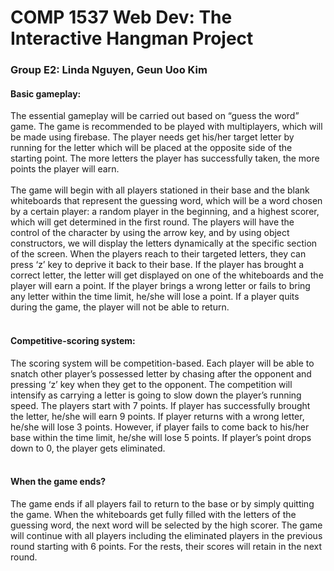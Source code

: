 <h1>COMP 1537 Web Dev: The Interactive Hangman Project</h1>
<h3>Group E2: Linda Nguyen, Geun Uoo Kim</h3>
<h4>Basic gameplay:</h4><p>The essential gameplay will be carried out based on “guess the word” game. The game is recommended to be played with multiplayers, which will be made using firebase. The player needs get his/her target letter by running for the letter which will be placed at the opposite side of the starting point. The more letters the player has successfully taken, the more points the player will earn.<br><br>
The game will begin with all players stationed in their base and the blank whiteboards that represent the guessing word, which will be a word chosen by a certain player: a random player in the beginning, and a highest scorer, which will get determined in the first round. The players will have the control of the character by using the arrow key, and by using object constructors, we will display the letters dynamically at the specific section of the screen. When the players reach to their targeted letters, they can press ‘z’ key to deprive it back to their base. If the player has brought a correct letter, the letter will get displayed on one of the whiteboards and the player will earn a point. If the player brings a wrong letter or fails to bring any letter within the time limit, he/she will lose a point. If a player quits during the game, the player will not be able to return.<br><br>
<h4>Competitive-scoring system:</h4>
The scoring system will be competition-based. Each player will be able to snatch other player’s possessed letter by chasing after the opponent and pressing ‘z’ key when they get to the opponent. The competition will intensify as carrying a letter is going to slow down the player’s running speed. The players start with 7 points. If player has successfully brought the letter, he/she will earn 9 points. If player returns with a wrong letter, he/she will lose 3 points. However, if player fails to come back to his/her base within the time limit, he/she will lose 5 points.
If player’s point drops down to 0, the player gets eliminated.<br><br>
<h4>When the game ends?</h4>
The game ends if all players fail to return to the base or by simply quitting the game. When the whiteboards get fully filled with the letters of the guessing word, the next word will be selected by the high scorer. The game will continue with all players including the eliminated players in the previous round starting with 6 points. For the rests, their scores will retain in the next round.</p>